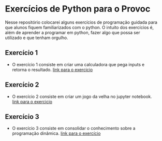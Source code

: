 # Exercícios de Python para o Provoc

Nesse repositório colocarei alguns exercícios de programação guidada para que alunos fiquem familiarizados com o python. O intuito dos exercícios 
é, além de aprender a programar em python, fazer algo que possa ser utilizado e que tenham orgulho.

## Exercício 1

- O exercício 1 consiste em criar uma calculadora que pega inputs e retorna o resultado. [link para o exercicio](https://colab.research.google.com/github/nahumsa/PROVOC-Python/blob/master/Exercicios1.ipynb)

## Exercício 2

- O exercício 2 consiste em criar um jogo da velha no jupyter notebook. [link para o exercicio](https://colab.research.google.com/github/nahumsa/PROVOC-Python/blob/master/Exercicio2.ipynb)

## Exercício 3

- O exercício 3 consiste em consolidar o conhecimento sobre a programação dinâmica. [link para o exercício](https://colab.research.google.com/github/nahumsa/PROVOC-Python/blob/dynamic-programming/Dynamic%20Programming-Exercises.ipynb)
